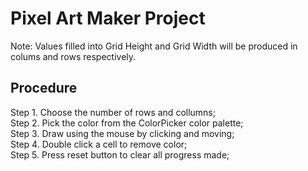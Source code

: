 # Pixel Art Maker Project
Note:
Values filled into Grid Height and Grid Width will be produced in colums and rows respectively.
## Procedure
Step 1. Choose the number of rows and collumns;<br>
Step 2. Pick the color from the ColorPicker color palette;<br>
Step 3. Draw using the mouse by clicking and moving;<br>
Step 4. Double click a cell to remove color;<br>
Step 5. Press reset button to clear all progress made;<br>
